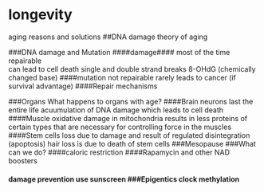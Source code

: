 # longevity
aging reasons and solutions
##DNA damage theory of aging

###DNA damage and Mutation
####damage####
most of the time repairable<br>
can lead to cell death
single and double strand breaks
8-OHdG (chemically changed base)
####mutation
not repairable
rarely leads to cancer (if survival advantage)
####Repair mechanisms

###Organs
What happens to organs with age?
####Brain
neurons last the entire life
acuumulation of DNA damage which leads to cell death 
####Muscle
oxidative damage in mitochondria results in less proteins of certain types that are necessary for controlling force in the muscles
####Stem cells
loss due to damage and result of regulated disintegration (apoptosis)
hair loss is due to death of stem cells
###Mesopause
###What can we do?
####caloric restriction
####Rapamycin and other NAD boosters
<h4>damage prevention
use sunscreen
###Epigentics
clock
methylation
